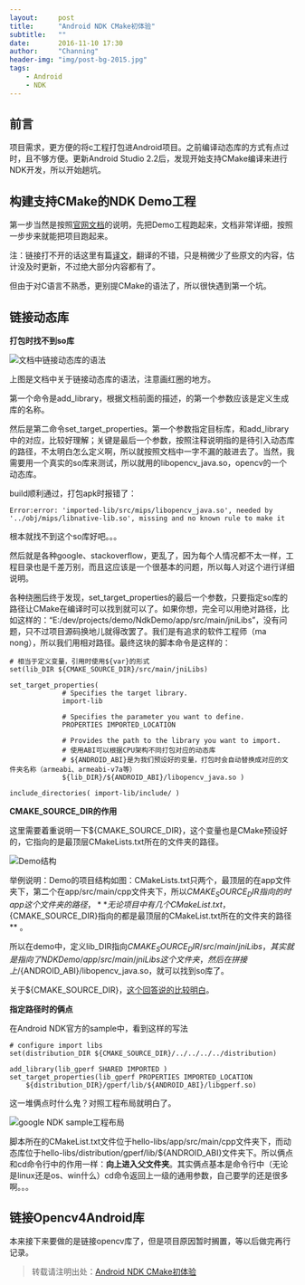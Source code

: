 ```yaml
---
layout:     post
title:      "Android NDK CMake初体验"
subtitle:   ""
date:       2016-11-10 17:30
author:     "Channing"
header-img: "img/post-bg-2015.jpg"
tags:
    - Android
    - NDK
---
```


## 前言

项目需求，更方便的将c工程打包进Android项目。之前编译动态库的方式有点过时，且不够方便。更新Android Studio 2.2后，发现开始支持CMake编译来进行NDK开发，所以开始趟坑。

## 构建支持CMake的NDK Demo工程

第一步当然是按照[官网文档](https://developer.android.com/studio/projects/add-native-code.html#new-project)的说明，先把Demo工程跑起来，文档非常详细，按照一步步来就能把项目跑起来。

注：链接打不开的话这里有篇[译文](http://wl9739.github.io/2016/09/21/%E5%9C%A8-Android-Studio-2-2-%E4%B8%AD%E6%84%89%E5%BF%AB%E5%9C%B0%E4%BD%BF%E7%94%A8-C-C-md/?utm_source=tuicool&utm_medium=referral)，翻译的不错，只是稍微少了些原文的内容，估计没及时更新，不过绝大部分内容都有了。

但由于对C语言不熟悉，更别提CMake的语法了，所以很快遇到第一个坑。

## 链接动态库

**打包时找不到so库**

![文档中链接动态库的语法](/img/in-post/20161110/0.png)

上图是文档中关于链接动态库的语法，注意画红圈的地方。

第一个命令是add_library，根据文档前面的描述，的第一个参数应该是定义生成库的名称。

然后是第二命令set_target_properties。第一个参数指定目标库，和add_library中的对应，比较好理解；关键是最后一个参数，按照注释说明指的是待引入动态库的路径，不太明白怎么定义啊，所以就按照文档中一字不漏的敲进去了。当然，我需要用一个真实的so库来测试，所以就用的libopencv_java.so，opencv的一个动态库。

build顺利通过，打包apk时报错了：

```
Error:error: 'imported-lib/src/mips/libopencv_java.so', needed by '../obj/mips/libnative-lib.so', missing and no known rule to make it
```

根本就找不到这个so库好吧。。。

然后就是各种google、stackoverflow，更乱了，因为每个人情况都不太一样，工程目录也是千差万别，而且这应该是一个很基本的问题，所以每人对这个进行详细说明。

各种绕圈后终于发现，set_target_properties的最后一个参数，只要指定so库的路径让CMake在编译时可以找到就可以了。如果你想，完全可以用绝对路径，比如这样的：“E:/dev/projects/demo/NdkDemo/app/src/main/jniLibs”，没有问题，只不过项目源码换地儿就得改罢了。我们是有追求的软件工程师（ma nong），所以我们用相对路径。最终这块的脚本命令是这样的：

```
# 相当于定义变量，引用时使用${var}的形式
set(lib_DIR ${CMAKE_SOURCE_DIR}/src/main/jniLibs)

set_target_properties(
             # Specifies the target library.
             import-lib

             # Specifies the parameter you want to define.
             PROPERTIES IMPORTED_LOCATION

             # Provides the path to the library you want to import.
             # 使用ABI可以根据CPU架构不同打包对应的动态库
             # ${ANDROID_ABI}是为我们预设好的变量，打包时会自动替换成对应的文件夹名称（armeabi、armeabi-v7a等）
             ${lib_DIR}/${ANDROID_ABI}/libopencv_java.so )

include_directories( import-lib/include/ )
```

**CMAKE_SOURCE_DIR的作用**

这里需要着重说明一下${CMAKE_SOURCE_DIR}，这个变量也是CMake预设好的，它指向的是最顶层CMakeLists.txt所在的文件夹的路径。

![Demo结构](/img/in-post/20161110/1.png)

举例说明：Demo的项目结构如图：CMakeLists.txt只两个，最顶层的在app文件夹下，第二个在app/src/main/cpp文件夹下，所以${CMAKE_SOURCE_DIR}指向的时app这个文件夹的路径，** 无论项目中有几个CMakeList.txt，${CMAKE_SOURCE_DIR}指向的都是最顶层的CMakeList.txt所在的文件夹的路径 ** 。

所以在demo中，定义lib_DIR指向${CMAKE_SOURCE_DIR}/src/main/jniLibs，其实就是指向了NDKDemo/app/src/main/jniLibs这个文件夹，然后在拼接上/${ANDROID_ABI}/libopencv_java.so，就可以找到so库了。

关于${CMAKE_SOURCE_DIR}，[这个回答说的比较明白](http://stackoverflow.com/questions/32028667/are-cmake-source-dir-and-project-source-dir-the-same-in-cmake)。

**指定路径时的俩点**

在Android NDK官方的sample中，看到这样的写法

```
# configure import libs
set(distribution_DIR ${CMAKE_SOURCE_DIR}/../../../../distribution)

add_library(lib_gperf SHARED IMPORTED )
set_target_properties(lib_gperf PROPERTIES IMPORTED_LOCATION
    ${distribution_DIR}/gperf/lib/${ANDROID_ABI}/libgperf.so)
```

这一堆俩点时什么鬼？对照工程布局就明白了。

![google NDK sample工程布局](/img/in-post/20161110/2.png)

脚本所在的CMakeList.txt文件位于hello-libs/app/src/main/cpp文件夹下，而动态库位于hello-libs/distribution/gperf/lib/${ANDROID_ABI}文件夹下。所以俩点和cd命令行中的作用一样：**向上进入父文件夹**。其实俩点基本是命令行中（无论是linux还是os、win什么）cd命令返回上一级的通用参数，自己要学的还是很多啊。。。

## 链接Opencv4Android库

本来接下来要做的是链接opencv库了，但是项目原因暂时搁置，等以后做完再行记录。

> 转载请注明出处：[Android NDK CMake初体验](/2016/11/10/android_touch_ndk_cmake)
